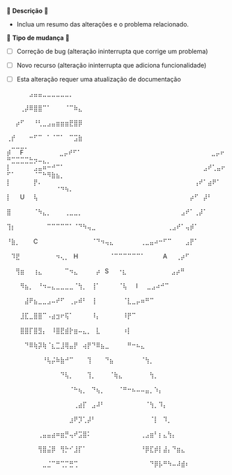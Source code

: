 🦖 **Descrição** 🦖 

<ul>
    <li>Inclua um resumo das alterações e o problema relacionado. </li>
</ul>


🦕 **Tipo de mudança** 🦕

- [ ] Correção de bug (alteração ininterrupta que corrige um problema)
- [ ] Novo recurso (alteração ininterrupta que adiciona funcionalidade)
- [ ] Esta alteração requer uma atualização de documentação



⠀⠀⠀⠀⠀⣠⣤⣤⣀⣀⣀⣀⣀⣀⡀⠀⠀⠀⠀⠀⠀⠀⠀⠀⠀⠀⠀⠀⠀⠀⠀⠀⠀⠀⠀⠀⠀⠀⠀⠀⠀⠀⠀⠀⠀⠀⠀⠀⠀⠀⠀⠀⠀⠀⠀⠀⠀⠀⠀⠀⠀⠀⠀⠀
⠀⠀⠀⢀⡼⠿⣿⣿⠉⠁⠀⠀⠀⠈⠉⠷⣄⠀⠀⠀⠀⠀⠀⠀⠀⠀⠀⠀⠀⠀⠀⠀⠀⠀⠀⠀⠀⠀⠀⠀⠀⠀⠀⠀⠀⠀⠀⠀⠀⠀⠀⠀⠀⠀⠀⠀⠀⠀⠀⠀⠀⠀⠀⠀
⠀⠀⡴⠋⠀⠀⠘⢃⣀⣠⣤⣶⣶⣶⣟⣿⡿⠀⠀⠀⠀⠀⠀⠀⠀⠀⠀⠀⠀⠀⠀⠀⠀⠀⠀⠀⠀⠀⠀⠀⠀⠀⠀⠀⠀⠀⠀⠀⠀⠀⠀⠀⠀⠀⠀⠀⠀⠀⠀⠀⠀⠀⠀⠀
⢀⡞⠀⠀⠀⠒⠋⠉⠀⠁⠈⠉⠁⠀⠉⣩⣷⠀⠀⠀⠀⠀⠀⠀⠀⠀⠀⠀⠀⠀⠀⠀⠀⠀⠀⠀⠀⠀⠀⠀⠀⠀⠀⠀⠀⠀⠀⠀⠀⠀⣀⣀⣀⡀⠀⠀⠀⠀⠀⠀⠀⠀⠀⠀
⡾⠀⠀F⠀⠀⠀⠀⠀⠀⠀⠀⣀⡤⠞⠋⠁⠀⠀⠀⠀⠀⠀⠀⠀⠀⠀⠀⠀⠀⠀⠀⠀⠀⠀⠀⠀⠀⠀⠀⠀⠀⠀⠀⠀⠀⣀⡤⠖⠛⣉⣉⣉⣉⣓⡲⠤⣄⡀⠀⠀⠀⠀⠀
⡇⠀⠀⠀⠀⠀⣠⣤⠶⠒⠚⠉⠁⠀⠀⠀⠀⠀⠀⠀⠀⠀⠀⠀⠀⠀⠀⠀⠀⠀⠀⠀⠀⠀⠀⠀⠀⠀⠀⠀⠀⠀⠀⠀⣠⠞⢁⣤⠖⠋⠁⠀⠀⠀⠀⠈⠉⠓⠻⣷⣦⡀⠀⠀
⡇⠀⠀⠀⠀⠀⡟⠄⠀⠀⠀⠀⠀⠀⠀⠀⠀⠀⠀⠀⠀⠀⠀⠀⠀⠀⠀⠀⠀⠀⠀⠀⠀⠀⠀⠀⠀⠀⠀⠀⠀⠀⢠⠞⠁⣴⠟⠁⠀⠀⠀⠀⠀⠀⠀⠀⠀⠀⠀⠀⠈⠙⠳⠄
⡇⠀⠀U⠀⠀⢧⠀⠀⠀⠀⠀⠀⠀⠀⠀⠀⠀⠀⠀⠀⠀⠀⠀⠀⠀⠀⠀⠀⠀⠀⠀⠀⠀⠀⠀⠀⠀⠀⠀⠀⡴⠋⠀⡼⠃⠀⠀⠀⠀⠀⠀⠀⠀⠀⠀⠀⠀⠀⠀⠀⠀⠀⠀
⣿⠀⠀⠀⠀⠀⠈⠳⣄⡀⠀⠀⠀⢀⣀⣀⡀⠀⠀⠀⠀⠀⠀⠀⠀⠀⠀⠀⠀⠀⠀⠀⠀⠀⠀⠀⠀⠀⠀⣠⠞⠁⢀⡼⠁⠀⠀⠀⠀⠀⠀⠀⠀⠀⠀⠀⠀⠀⠀⠀⠀⠀⠀⠀
⢹⡆⠀⠀⠀⠀⠀⠀⠀⠉⠉⠉⠉⠉⠁⠈⠙⠳⢤⣀⠀⠀⠀⠀⠀⠀⠀⠀⠀⠀⠀⠀⠀⠀⠀⠀⢀⣠⠞⠁⢤⡾⠁⠀⠀⠀⠀⠀⠀⠀⠀⠀⠀⠀⠀⠀⠀⠀⠀⠀⠀⠀⠀
⠘⣷⡀⠀⠀⠀C⠀⠀⠀⠀⠀⠀⠀⠀⠀⠀⠀⠀⠈⠙⠲⢤⣄⠀⠀⠀⠀⠀⠀⢀⣀⣤⠴⠒⠋⠉⠀⠀⠀⣠⡟⠁⠀⠀⠀⠀⠀⠀⠀⠀⠀⠀⠀⠀⠀⠀⠀⠀⠀⠀⠀⠀⠀
⠀⠹⣟⠀⠀⠀⠀⠀⠀⠀⠀⠲⢄⡀⠀H⠀⠀⠀⠀⠀⠀⠀⠈⠉⠉⠉⠉⠉⠉⠁⠀⠀⠀⠀A⠀⠀⢀⡴⠋⠀⠀⠀⠀⠀⠀⠀⠀⠀⠀⠀⠀⠀⠀⠀⠀⠀⠀⠀⠀⠀⠀⠀
⠀⠀⢻⣶⠀⠀⢰⣄⠀⠀⠀⠀⠀⠉⠲⣄⠀⠀⠀⠀⡴⠀S⠀⠀⠐⣆⠀⠀⠀⠀⠀⠀⠀⠀⠀⠀⣠⡴⠛⠀⠀⠀⠀⠀⠀⠀⠀⠀⠀⠀⠀⠀⠀⠀⠀⠀⠀⠀⠀⠀⠀⠀⠀⠀
⠀⠀⠀⠻⣦⡀⠀⠘⠲⠤⣄⣀⣀⣀⣀⠈⢳⡀⠀⢸⠁⠀⠀⠀⠀⠈⢧⠀⠀I⠀⠀⣀⣠⠴⠚⠉⠀⠀⠀⠀⠀⠀⠀⠀⠀⠀⠀⠀⠀⠀⠀⠀⠀⠀⠀⠀⠀⠀⠀⠀⠀⠀⠀
⠀⠀⠀⠀⣼⠟⣦⣀⣀⣠⠤⠞⠋⠀⢀⡤⠾⠃⠀⢸⠀⠀⠀⠀⠀⠀⠈⣇⣀⡤⠶⠛⠉⠀⠀⠀⠀⠀⠀⠀⠀⠀⠀⠀⠀⠀⠀⠀⠀⠀⠀⠀⠀⠀⠀⠀⠀⠀⠀⠀⠀⠀⠀⠀
⠀⠀⠀⣸⣏⣀⣿⣿⠉⠠⣴⣲⠖⢯⠁⠀⠀⠀⠀⠸⡄⠀⠀⠀⠀⠀⠸⡟⠉⠀⠀⠀⠀⠀⠀⠀⠀⠀⠀⠀⠀⠀⠀⠀⠀⠀⠀⠀⠀⠀⠀⠀⠀⠀⠀⠀⠀⠀⠀⠀⠀⠀⠀⠀
⠀⠀⠀⣿⣿⡏⣿⣻⡄⠀⠸⣿⣟⣾⡗⣶⠤⣄⡀⠀⣇⠀⠀⠀⠀⠀⠰⡇⠀⠀⠀⠀⠀⠀⠀⠀⠀⠀⠀⠀⠀⠀⠀⠀⠀⠀⠀⠀⠀⠀⠀⠀⠀⠀⠀⠀⠀⠀⠀⠀⠀⠀⠀⠀
⠀⠀⠀⠀⠙⠿⢷⡽⢷⠈⣆⣉⣸⢿⣤⡟⠀⢴⡟⠙⠿⣦⣀⠀⠀⠀⠀⠛⠒⠦⣄⠀⠀⠀⠀⠀⠀⠀⠀⠀⠀⠀⠀⠀⠀⠀⠀⠀⠀⠀⠀⠀⠀⠀⠀⠀⠀⠀⠀⠀⠀⠀⠀⠀
⠀⠀⠀⠀⠀⠀⠀⠀⠘⢧⡬⠷⣷⠚⠉⠀⠀⠀⢹⠀⠀⠀⠙⣦⠀⠀⠀⠀⠀⠀⠈⢳⡀⠀⠀⠀⠀⠀⠀⠀⠀⠀⠀⠀⠀⠀⠀⠀⠀⠀⠀⠀⠀⠀⠀⠀⠀⠀⠀⠀⠀⠀⠀⠀
⠀⠀⠀⠀⠀⠀⠀⠀⠀⠀⠀⠀⠙⢧⡀⠀⠀⠀⢹⡀⠀⠀⠀⠈⢷⣄⠀⠀⠀⠀⠀⠀⢳⡀⠀⠀⠀⠀⠀⠀⠀⠀⠀⠀⠀⠀⠀⠀⠀⠀⠀⠀⠀⠀⠀⠀⠀⠀⠀⠀⠀⠀⠀⠀
⠀⠀⠀⠀⠀⠀⠀⠀⠀⠀⠀⠀⠀⠀⠈⠓⢦⡀⠀⠙⢦⡀⠀⠀⠀⠈⠛⠒⠦⠤⠤⣤⡀⠱⡄⠀⠀⠀⠀⠀⠀⠀⠀⠀⠀⠀⠀⠀⠀⠀⠀⠀⠀⠀⠀⠀⠀⠀⠀⠀⠀⠀⠀⠀
⠀⠀⠀⠀⠀⠀⠀⠀⠀⠀⠀⠀⠀⠀⠀⢀⣴⡏⠀⣠⠼⠃⠀⠀⠀⠀⠀⠀⠀⠀⠀⠈⢳⡀⠹⡄⠀⠀⠀⠀⠀⠀⠀⠀⠀⠀⠀⠀⠀⠀⠀⠀⠀⠀⠀⠀⠀⠀⠀⠀⠀⠀⠀⠀
⠀⠀⠀⠀⠀⠀⠀⠀⠀⠀⠀⠀⠀⠀⣰⠟⡹⢁⡼⠃⠀⠀⠀⠀⠀⠀⠀⠀⠀⠀⠀⠀⠈⡇⠀⠹⡀⠀⠀⠀⠀⠀⠀⠀⠀⠀⠀⠀⠀⠀⠀⠀⠀⠀⠀⠀⠀⠀⠀⠀⠀⠀⠀⠀
⠀⠀⠀⠀⠀⠀⠀⢀⣤⣤⣴⠶⣶⡛⢤⠞⣩⣿⠅⠀⠀⠀⠀⠀⠀⠀⠀⠀⠀⠀⢀⣠⣶⠃⡆⣄⢳⡄⠀⠀⠀⠀⠀⠀⠀⠀⠀⠀⠀⠀⠀⠀⠀⠀⠀⠀⠀⠀⠀⠀⠀⠀⠀⠀
⠀⠀⠀⠀⠀⠀⠀⢻⣿⣬⡿⠀⢻⡓⠊⣸⡏⠁⠀⠀⠀⠀⠀⠀⠀⠀⠀⠀⠀⠀⠘⡿⣏⡾⡇⣼⡄⠙⣶⣄⠀⠀⠀⠀⠀⠀⠀⠀⠀⠀⠀⠀⠀⠀⠀⠀⠀⠀⠀⠀⠀⠀⠀⠀
⠀⠀⠀⠀⠀⠀⠀⠀⣀⣈⠉⠛⢉⡉⣛⢉⠀⠀⠀⠀⠀⠀⠀⠀⠀⠀⠀⠀⠀⠀⠀⠀⠙⡿⡧⠛⠳⠤⠼⣾⠆⠀⠀


